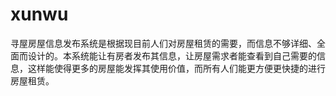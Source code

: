 # xunwu
寻屋房屋信息发布系统是根据现目前人们对房屋租赁的需要，而信息不够详细、全面而设计的。本系统能让有房者发布其信息，让房屋需求者能查看到自己需要的信息，这样能使得更多的房屋能发挥其使用价值，而所有人们能更方便更快捷的进行房屋租赁。
